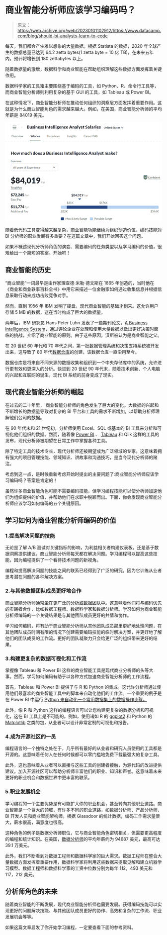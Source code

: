 # 商业智能分析师应该学习编码吗？

> 原文：<https://web.archive.org/web/20230101102912/https://www.datacamp.com/blog/should-bi-analysts-learn-to-code>

每天，我们都会产生难以想象的大量数据。根据 Statista 的数据，2020 年全球产生的数据总量已达到 64.2 zetta bytes(1 zetta byte = 10 亿 TB)，在未来五年内，预计将增长到 180 zettabytes 以上。

随着数据量的激增，数据科学和商业智能在帮助组织理解这些数据方面发挥着关键作用。

数据科学家的工具箱主要围绕基于编码的工具，如 Python、R、命令行工具等，而商业智能分析师则利用复杂的基于 GUI 的工具，如 Tableau 或 Power BI。

在这种情况下，商业智能分析师在推动任何组织的洞察层方面发挥着重要作用。这就是为什么商业智能角色的需求越来越大。例如，在美国，商业智能分析师的平均年薪是 84019 美元。

![BI Analyst Salaries](img/3907d5a61166ec383a5982df4c8ce154.png)

随着低代码工具变得越来越复杂，商业智能功能继续为组织创造价值，编码技能对 BI 分析师的职业发展有多重要？在这篇文章中，我们开始回答这个问题。

如果不概述现代分析师角色的演变、需要编码的任务类型以及学习编码的价值，很难给出一个简短的答案。开始吧！

## 商业智能的历史

“商业智能”一词最早是由作家理查德·米勒·德文斯在 1865 年创造的，当时他在《商业和商业轶事百科全书》中用它来描述一位金融家如何通过收集信息并根据信息采取行动来成功击败竞争对手。

然而，直到 1956 年 IBM 发明了硬盘，现代商业智能的基础才到来。这允许用户存储 5 MB 的数据，这在当时构成了巨大的数据量。

两年后，IBM 研究员 Hans Peter Luhn 发表了一篇期刊论文，[A Business Intelligence System](https://web.archive.org/web/20221212135819/http://altaplana.com/ibmrd0204H.pdf)，通过评论企业在处理和使用大量数据以做出更好决策时面临的挑战，介绍了商业智能的原则。由于这些原因，汉斯被认为是商业智能之父。

在 20 世纪 60 年代和 70 年代之间，第一批数据管理系统和决策支持系统被开发出来，这导致了 80 年代[数据仓库](https://web.archive.org/web/20221212135819/https://www.ibm.com/cloud/learn/data-warehouse)的创建，该数据仓库一直沿用至今。

数据仓库是将来自不同来源的数据收集和组织到一个中央存储库中的系统，允许进行更有效和更深入的分析。快进到 20 世纪 90 年代末，随着技术创新、个人电脑的兴起和互联网的诞生，现代 BI 系统的前身变成了现实。

## 现代商业智能分析师的崛起

在过去的二十年里， [](https://web.archive.org/web/20221212135819/https://www.coursera.org/articles/business-intelligence-analysts-what-they-are-and-how-to-become-one) 商业智能分析师的角色发生了巨大的变化。大数据的兴起和不断增长的数据量导致对复杂的 BI 平台和工具的需求不断增加，以帮助分析师理解他们公司的数据。

在 90 年代末和 21 世纪初，分析师使用 Excel、SQL 或基本的 BI 工具来分析和可视化他们组织的数据。然而，随着像 [Power BI](https://web.archive.org/web/20221212135819/https://www.datacamp.com/learn/power-bi) 、 [Tableau](https://web.archive.org/web/20221212135819/https://www.datacamp.com/learn/tableau) 和 Qlik 这样的工具的发布，现代分析师被期望在日常工作中掌握各种工具。

除了特定工具的技术专长，现代分析师还被期望成为广泛领域的专家。这意味着拥有强大的项目管理技能、领域知识、讲故事和沟通技巧，是当今现代分析师的赌注。

考虑到这一点，是时候重新考虑开始时提出的主要问题了:商业智能分析师应该学习编码吗？答案是肯定的！

虽然许多商业智能角色可能不需要编码技能，但学习编程技能可以使分析师加速他们为组织提供的价值，并帮助他们在求职中脱颖而出。下面，你会发现商业智能分析师应该学习如何编码的五个关键原因。

## 学习如何为商业智能分析师编码的价值

### 1.提高解决问题的技能

无论是了解 A/B 测试对关键指标的影响，为利益相关者构建仪表板，还是基于数据洞察提供建议，商业智能分析师每天都在解决问题。学习编程可以提高这些技能，因为编程提供了一个看待技术问题的新视角。

编程和提高解决问题的技能之间的联系已经得到了广泛的研究，因为它训练从业者思考潜在问题的各种解决方案。

### 2.与其他数据团队成员更好地合作

商业智能分析师通常坐在更广泛的[分析或数据团队](https://web.archive.org/web/20221212135819/https://www.datacamp.com/blog/infographic-the-anatomy-of-a-data-team-different-data-roles)中。这意味着他们将与编码优先的实践者合作，比如数据工程师、数据科学家和数据分析师。学习如何为商业智能分析师编码的一个关键结果是与其他团队成员更好的共情和协作。

学习如何编码，将有助于商业智能分析师从其他团队成员那里更好地处理问题，在其他团队成员时间有限的情况下创建需要编码技能的临时解决方案，并更好地了解他们的团队成员的工作流。更好的团队凝聚力只会给更广泛的组织带来更好的结果。

### 3.构建更复杂的数据可视化和工作流

掌握像 Tableau 和 Power BI 这样的商业智能工具是现代商业分析师的头等大事。然而，学习如何编码有助于以各种方式加速商业智能分析师的工作流程。

首先，Tableau 和 Power BI 提供了与 R 和 Python 的集成。这允许分析师通过使用他们最喜欢的商业智能工具中的脚本来自动化他们的工作流。一个重要的例子是在 Power BI 中运行 [Python 来自动化一个常用数据集上的数据操作步骤。](https://web.archive.org/web/20221212135819/https://www.datacamp.com/tutorial/running-python-scripts-in-power-bi-tutorial)

此外，像 R 和 Python 这样的编程语言可以让您构建更复杂的数据分析和可视化，这在 BI 工具上是不可能的。例如，使用诸如 R 的 [ggplot2](https://web.archive.org/web/20221212135819/https://www.datacamp.com/courses/data-visualization-with-ggplot2-1) 和 Python 的 [Matplotlib](https://web.archive.org/web/20221212135819/https://www.datacamp.com/courses/introduction-to-data-visualization-with-matplotlib) 之类的包，从业者可以设计非常定制的可视化和报告。

### 4.成为开源社区的一员

编程语言的一个独特之处在于，几乎所有最好的从业者和研究人员使用的工具都是开源的。这意味着任何人在任何时候都可以零门槛地免费下载最强大的复杂工具。

此外，这也意味着从业者可以直接与这些工具的创建者接触，为源代码的改进提供建议。加入开源社区可以帮助分析师丰富他们的职业、知识和声誉。这意味着未来更好的职业机会和数据世界中更丰富的联系。

### 5.职业发展机会

学习编程的一个主要优势是有可能扩大你的职业机会，甚至转向其他职业道路。商业智能是一个巨大的领域，有许多不同的职业道路，如数据分析师、产品分析师、BI 开发人员和商业智能架构师。根据 Glassdoor 的统计数据，编码工作需求量很大，薪水很高，满意度也很高。

这种角色的例子是数据分析师职位，它与商业智能角色密切相关，但需要更高程度的编程和统计知识。在美国，[数据分析师](https://web.archive.org/web/20221212135819/https://www.glassdoor.com/Salaries/us-data-analyst-salary-SRCH_IL.0,2_IN1_KO3,15.htm?clickSource=searchBtn)的平均年薪约为 94687 美元，最高可达 39.1 万美元。

此外，我们不断看到对数据工程师和数据科学家的巨大需求。数据工程师在整合大量数据方面发挥着重要作用，数据科学家将利用这些数据来提取见解和建立机器学习模型。数据工程师和数据科学家的工资中位数分别为每年 112，493 美元和 117，212 美元。

## 分析师角色的未来

随着商业智能的不断发展，现代商业智能分析师也需要发展。获得编码技能可以实现更好的问题解决技能、与其他团队成员更好的协作、高效和复杂的工作流、职业发展机会等等。

如果这篇文章启发了你开始学习编程，一定要查看下面的参考资料。